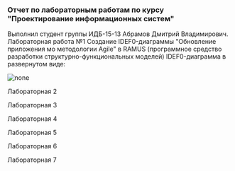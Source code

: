 ### Отчет по лабораторным работам по курсу "Проектирование информационных систем"
Выполнил студент группы ИДБ-15-13 Абрамов Дмитрий Владимирович.
Лабораторная работа №1
Создание IDEF0-диаграммы "Обновление приложения мо методологии Agile" в RAMUS (программное средство разработки структурно-функциональных моделей)
IDEF0-диаграмма в развернутом виде:

![none](https://github.com/Stankin-Abramov/IDB-15-13.Abramov/blob/master/screen1.png)

Лабораторная 2

Лабораторная 3

Лабораторная 4

Лабораторная 5

Лабораторная 6

Лабораторная 7
